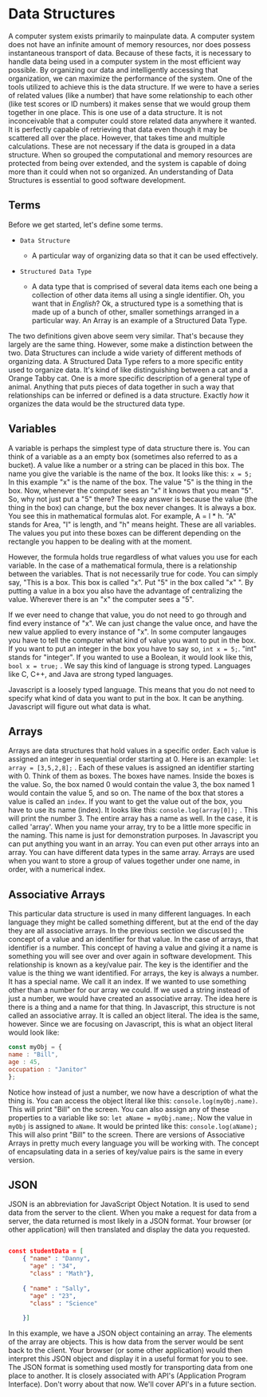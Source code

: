 # Data Structures

A computer system exists primarily to mainpulate data. A computer system does not have an infinite amount of memory resources,
nor does possess instantaneous transport of data. Because of these facts, it is necessary to handle data being used in a
computer system in the most efficient way possible. By organizing our data and intelligently accessing that organization,
we can maximize the performance of the system. One of the tools utilized
to achieve this is the data structure. If we were to have a series of related values (like a number)
that have some relationship to each other (like test scores or ID numbers) it makes sense that we would group them
together in one place.
This is one use of a data structure. It is not inconceivable that a computer could store related data anywhere it wanted.
It is perfectly capable of retrieving that data even though it may be scattered all over the place. However, that takes time
and multiple calculations. These are not necessary if the data is grouped in a data structure. When so grouped the
computational and memory resources are protected from being over extended, and the system is capable of doing
more than it could when not so organized. An understanding of Data Structures is essential to good software development.

## Terms

Before we get started, let's define some terms.

* `Data Structure`

    - A particular way of organizing data so that it can be used effectively.

* `Structured Data Type`

    - A data type that is comprised of several
    data items each one being a collection of other data items all using a single identifier.
    Oh, you want that in *English*?
    Ok, a structured type is a something that
    is made up of a bunch of other, smaller somethings
    arranged in a particular way.
    An Array is an example of a Structured Data Type.

The two definitions given above seem very similar. That's because they largely are the same thing. However,
some make a distinction between the two.
Data Structures can include a wide variety of different methods of organizing data. A Structured Data Type refers to a more
specific entity used to organize data. It's kind of like distinguishing between a cat and a Orange Tabby cat.
One is a more specific description of a general type of animal.
Anything that puts pieces of data together in such a way that
relationships can be inferred or defined is a data structure.
Exactly *how* it organizes the data would be the structured data type.

## Variables

A variable is perhaps the simplest type of data structure there is.
You can think of a variable as a an empty box (sometimes also referred to as a bucket).
A value like a number or a string can be placed in this box. The name you give the variable is the name of the box.
It looks like this: `x = 5;` In this example "x" is the name of the box.
The value "5" is the thing in the box. Now, whenever the computer sees an "x" it knows that you mean "5".
So, why not just put a "5" there? The easy answer is because the value (the thing in the box) can change,
but the box never changes. It is always a box. You see this in mathematical formulas alot. For example, A = l * h.
"A" stands for Area, "l" is length, and "h" means height. These are all variables.
The values you put into these boxes can be different depending on the rectangle you happen to be dealing with at the moment.

However, the formula holds true regardless of what values you use for each variable.
In the case of a mathematical formula, there is a relationship between the variables. That is not necessarily true for code.
You can simply say, "This is a box. This box is called "x". Put "5" in the box called "x" ".
By putting a value in a box you also have the advantage of centralizing the value.
Wherever there is an "x" the computer sees a "5".

If we ever need to change that value, you do not
need to go through and find every instance of "x".
We can just change the value once, and have the new value applied to every instance of "x".
In some computer langauges you have to
tell the computer
what kind of value you want to put in the box.
If you want to put an integer in the box
you have to say so, `int x = 5;`. "int" stands for "integer".
If you wanted to use a Boolean, it would look like this, `bool x = true;` .
We say this kind of language is strong typed.
Languages like C, C++, and Java are strong typed languages.

Javascript is a loosely typed language.
This means that you do not need to specify what kind of data you want to put in the box. It can be anything.
Javascript will figure out what data is what.

## Arrays

Arrays are data structures that hold values in a specific order.
Each value is assigned an integer in sequential order starting at 0.
Here is an example: `let array = [3,5,2,8];` . Each of these values is assigned an identifier starting with 0.
Think of them as boxes. The boxes have names. Inside the boxes is the value.
So, the box named 0 would contain the value 3, the box named 1 would contain the value 5, and so on.
The name of the box that stores a value is called an `index`. If you want to get the value out of the box,
you have to use its name (index). It looks like this: `console.log(array[0]);` . This will print the number 3.
The entire array has a name as well. In the case, it is called 'array'.
When you name your array, try to be a little more specific in the naming. This name is just for demonstration purposes.
In Javascript you can put anything you want in an array. You can even put other arrays into an array.
You can have different data types in the same array.
Arrays are used when you want to store a group of values together under one name, in order, with a numerical index.

## Associative Arrays

This particular data structure is used in many different languages.
In each language they might be called something different, but at the end of the day they are all associative arrays.
In the previous section we discussed the concept of a value and an identifier for that value.
In the case of arrays, that identifier is a number.
This concept of having a value and giving it a name is something you will
see over and over again in software development. This relationship is known as a key/value pair. The key is the identifier
and the value is the thing we want identified. For arrays, the key is always a number.
It has a special name. We call it an index. If we wanted to use something other than a number for our array we could.
If we used a string instead of just a number, we would have created an associative array.
The idea here is there is a thing and a name for that thing.
In Javascript, this structure is not called an associative array.
It is called an object literal. The idea is the same, however.
Since we are focusing on Javascript, this is what an object literal would look like: 

```javascript
const myObj = {
name : "Bill",
age : 45,
occupation : "Janitor"
};
```

 Notice how instead of just a number, we now have a description of what the thing is.
You can access the object literal like this: `console.log(myObj.name)`. This will print "Bill" on the screen.
You can also assign any of these properties to a variable like so: `let aName = myObj.name;`. Now the value in `myObj`
is assigned to `aName`.
It would be printed like this: `console.log(aName);`
This will also print "Bill" to the screen.
There are versions of Associative Arrays in pretty much every language you will be
working with. The concept of encapsulating data in a series of key/value pairs is the same in every version.

## JSON

JSON is an abbreviation for JavaScript Object Notation. It is used to send data from the server to the client.
When you make a request for data from a server, the data returned is most likely in a JSON format. Your browser
(or other application) will then translated and display the data you requested.

```json

const studentData = [
    { "name" : "Danny",
      "age" : "34",
      "class" : "Math"},
    
    { "name" : "Sally",
      "age" : "23",
      "class" : "Science"
      
    }]

```

In this example, we have a JSON object containing an array. The elements of the array are objects. This is how data from the
server would be sent back to the client. Your browser (or some other application) would then interpret this JSON object and
display it in a useful format for you to see. The JSON format is something used mostly for transporting data from one place
to another. It is closely associated with API's (Application Program Interface).
Don't worry about that now. We'll cover API's in a future section.

